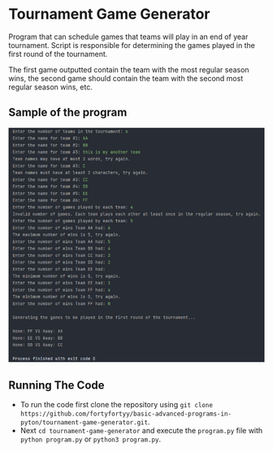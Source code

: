 # Tournament Game Generator

Program that can schedule games that teams will play in an end of year tournament. Script is responsible for determining
the games played in the first round of the tournament.

The first game outputted contain the team with the most regular season wins, the second game should contain the team with the second most regular season wins, etc.

## Sample of the program
![tournament-game-generator.png](media/img.png)

## Running The Code

- To run the code first clone the repository using `git clone https://github.com/fortyfortyy/basic-advanced-programs-in-pyton/tournament-game-generator.git`.
- Next `cd tournament-game-generator` and execute the `program.py` file with `python program.py` or `python3 program.py`.